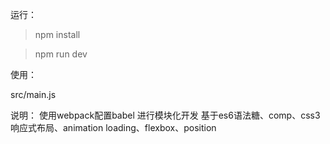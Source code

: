 运行：

> npm install

> npm run dev

使用：

src/main.js

说明：
使用webpack配置babel 进行模块化开发
基于es6语法糖、comp、css3响应式布局、animation loading、flexbox、position